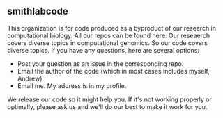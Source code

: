 ## smithlabcode

This organization is for code produced as a byproduct of our research in computational biology.
All our repos can be found here. Our reseaerch covers diverse topics in computational genomics.
So our code covers diverse topics.
If you have any questions, here are several options:

* Post your question as an issue in the corresponding repo.
* Email the author of the code (which in most cases includes myself, Andrew).
* Email me. My address is in my profile.

We release our code so it might help you. If it's not working properly or optimally,
please ask us and we'll do our best to make it work for you.
